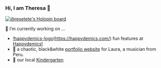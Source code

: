### Hi, I am Theresa 👋

[![@resetete's Holopin board](https://holopin.me/resetete)](https://holopin.io/@resetete)

🔭 I’m currently working on ...

- [!happydemics-logo](https://happydemics.com/)(https://happydemics.com/) fun features at [Happydemics!](https://happydemics.com/)
- :construction: a chaotic, black&white [portfolio website](https://laura-robles-rails-7-app.herokuapp.com/) for Laura, a musician from Peru.
- :circus_tent: our local [Kindergarten](https://kila-hildegarten.de) 


<!--
**Resetete/resetete** is a ✨ _special_ ✨ repository because its `README.md` (this file) appears on your GitHub profile.

Here are some ideas to get you started:

- 🔭 I’m currently working on ...
- 🌱 I’m currently learning ...
- 👯 I’m looking to collaborate on ...
- 🤔 I’m looking for help with ...
- 💬 Ask me about ...
- 📫 How to reach me: ...
- 😄 Pronouns: ...
- ⚡ Fun fact: ...
-->
